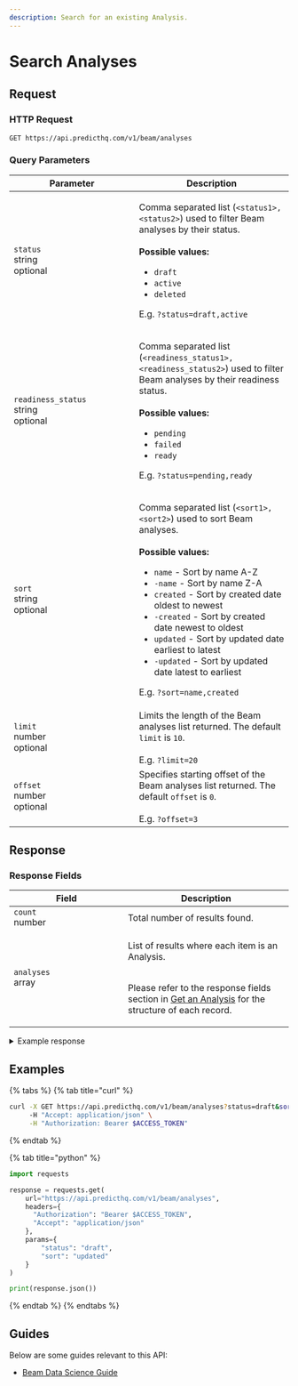 ```yaml
---
description: Search for an existing Analysis.
---
```


# Search Analyses

## Request

### HTTP Request

```
GET https://api.predicthq.com/v1/beam/analyses
```

### Query Parameters

<table><thead><tr><th width="210">Parameter</th><th>Description</th></tr></thead><tbody><tr><td><code>status</code><br>string<br>optional</td><td><p>Comma separated list (<code>&#x3C;status1>,&#x3C;status2></code>) used to filter Beam analyses by their status.<br><br><strong>Possible values:</strong></p><ul><li><code>draft</code></li><li><code>active</code></li><li><code>deleted</code></li></ul><p>E.g. <code>?status=draft,active</code></p></td></tr><tr><td><code>readiness_status</code><br>string<br>optional</td><td><p>Comma separated list (<code>&#x3C;readiness_status1>,&#x3C;readiness_status2></code>) used to filter Beam analyses by their readiness status.<br><br><strong>Possible values:</strong></p><ul><li><code>pending</code></li><li><code>failed</code></li><li><code>ready</code></li></ul><p>E.g. <code>?status=pending,ready</code></p></td></tr><tr><td><code>sort</code><br>string<br>optional</td><td><p>Comma separated list (<code>&#x3C;sort1>,&#x3C;sort2></code>) used to sort Beam analyses.<br><br><strong>Possible values:</strong></p><ul><li><code>name</code> - Sort by name A-Z</li><li><code>-name</code> - Sort by name Z-A</li><li><code>created</code> - Sort by created date oldest to newest</li><li><code>-created</code> - Sort by created date newest to oldest</li><li><code>updated</code> - Sort by updated date earliest to latest</li><li><code>-updated</code> - Sort by updated date latest to earliest</li></ul><p>E.g. <code>?sort=name,created</code></p></td></tr><tr><td><code>limit</code><br>number<br>optional</td><td>Limits the length of the Beam analyses list returned. The default <code>limit</code> is <code>10</code>.<br><br>E.g. <code>?limit=20</code></td></tr><tr><td><code>offset</code><br>number<br>optional</td><td>Specifies starting offset of the Beam analyses list returned. The default <code>offset</code> is <code>0</code>.<br><br>E.g. <code>?offset=3</code></td></tr></tbody></table>

## Response

### Response Fields

<table><thead><tr><th width="190">Field</th><th>Description</th></tr></thead><tbody><tr><td><code>count</code><br>number</td><td>Total number of results found.</td></tr><tr><td><code>analyses</code><br>array</td><td><p>List of results where each item is an Analysis.</p><p><br>Please refer to the response fields section in <a href="get-an-analysis.md#response-fields">Get an Analysis</a> for the structure of each record.</p></td></tr></tbody></table>

<details>

<summary>Example response</summary>

Below is an example response:

```json
{
    "count": 1,
    "analyses": [
        {
            "name": "Analysis 1",
            "location": {
                "geopoint": {
                    "lat": "-36.85088270000001",
                    "lon": "174.7644881"
                },
                "radius": 10,
                "unit": "km"
            },
            "rank": {
                "type": "phq",
                "levels": {
                    "phq": {
                        "min": 51
                    }
                }
            },
            "status": "draft",
            "create_dt": "2021-08-19T23:46:49.172401+00:00",
            "update_dt": "2021-08-20T00:20:19.770461+00:00",
            "user_id": "user_id",
            "access_type": "full",
            "processed_dt": "2021-08-19T23:50:53.456047+00:00",
            "readiness_status": "ready",
            "readiness_checks": {
                "date_range": {
                    "start": "2021-01-01",
                    "end": "2021-12-31"
                },
                "validation_response": {
                    "missing_data_percentage": 0.0,
                    "consecutive_nan": 0
                }
            },
            "tz": "Pacific/Auckland",
            "analysis_id": "analysis_id"
        }
    ]
}
```

</details>

## Examples

{% tabs %}
{% tab title="curl" %}
```bash
curl -X GET https://api.predicthq.com/v1/beam/analyses?status=draft&sort=updated \
     -H "Accept: application/json" \
     -H "Authorization: Bearer $ACCESS_TOKEN"
```
{% endtab %}

{% tab title="python" %}
```python
import requests

response = requests.get(
    url="https://api.predicthq.com/v1/beam/analyses",
    headers={
      "Authorization": "Bearer $ACCESS_TOKEN",
      "Accept": "application/json"
    },
    params={
        "status": "draft",
        "sort": "updated"
    }
)

print(response.json())
```
{% endtab %}
{% endtabs %}

## Guides

Below are some guides relevant to this API:

* [Beam Data Science Guide](../../integrations/integration-guides/beam-data-science-guide.md)
